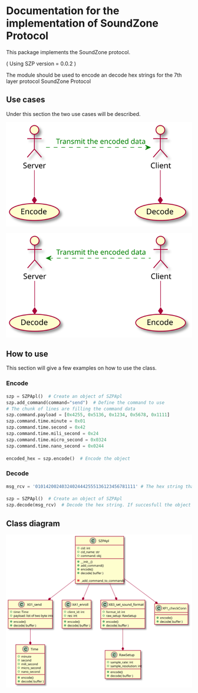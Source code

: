 
<!-- 
To compile puml use: (Assuming plantuml you are in the directory)
plantuml.jar -tsvg readme.md -o diagrams
-->

# Documentation for the implementation of SoundZone Protocol

This package implements the SoundZone protocol.

( Using SZP version = 0.0.2 )


The module should be used to encode an decode hex strings for the 7th layer protocol SoundZone Protocol

## Use cases

Under this section the two use cases will be described.

<!--
@startuml use_cases_1

:Server:
:Client:

(Encode)
(Decode)

Server --* Encode
Client --* Decode
Server -> Client #green;line.dashed;text:green : Transmit the encoded data

@enduml
-->
![](diagrams/use_cases_1.svg)

<!--
@startuml use_cases_2

:Server:
:Client:

(Encode)
(Decode)

Server --* Decode
Client --* Encode
Server <- Client #green;line.dashed;text:green : Transmit the encoded data

@enduml
-->
![](diagrams/use_cases_2.svg)

## How to use

This section will give a few examples on how to use the class.

### Encode

```Python
szp = SZPApl()  # Create an object of SZPApl
szp.add_command(command="send")  # Define the command to use
# The chunk of lines are filling the command data
szp.command.payload = [0x4255, 0x5136, 0x1234, 0x5678, 0x1111]
szp.command.time.minute = 0x01
szp.command.time.second = 0x42
szp.command.time.mili_second = 0x24
szp.command.time.micro_second = 0x0324
szp.command.time.nano_second = 0x0244

encoded_hex = szp.encode()  # Encode the object
```

### Decode

```Python
msg_rcv = '01014200240324024442555136123456781111' # The hex string that would come out of the encoding abobe

szp = SZPApl()  # Create an object of SZPApl
szp.decode(msg_rcv)  # Decode the hex string. If succesfull the object will afterwurds contain all the object field filled out.
```

## Class diagram

<!--
```
@startuml class_diagram

SZPApl --* X01_send
SZPApl --* XA1_enroll
SZPApl --* XB3_set_sound_format
SZPApl --* XF1_checkConn

X01_send --* Time
XB3_set_sound_format --* RawSetup

class SZPApl {
    + cid: int
    + cid_name: str
    + command: obj

    + __init__()
    + add_command()
    + encode()
    + decode( buffer )

    - _add_command_to_command()
}

class X01_send {
    + time: Time
    + payload: list of two byte ints

    + encode()
    + decode( buffer )
}

class XA1_enroll {
    + client_id: int
    + res: int

    + encode()
    + decode( buffer )
}

class XB3_set_sound_format {
    + format_id: int
    + raw_setup: RawSetup

    + encode()
    + decode( buffer )
}

class XF1_checkConn {


    + encode()
    + decode( buffer )
}

class Time {
    + minute
    + second
    + mili_second
    + micro_second
    + nano_second

    + encode()
    + decode( buffer )
}

class RawSetup {
    + sample_rate: int
    + sample_resolution: int

    + encode()
    + decode( buffer )
}

@enduml
```
-->

![](diagrams/class_diagram.svg)

